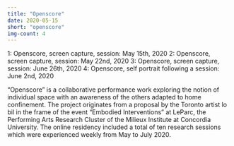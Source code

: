 ```yaml
---
title: "Openscore"
date: 2020-05-15
short: "openscore"
img-count: 4
---
```

1: Openscore, screen capture, session: May 15th, 2020
2: Openscore, screen capture, session: May 22nd, 2020
3: Openscore, screen capture, session: June 26th, 2020
4: Openscore, self portrait following a session: June 2nd, 2020

“Openscore” is a collaborative performance work exploring the notion of individual space  with an awareness of the others adapted to home confinement. The project originates from a proposal by the Toronto artist lo bil in the frame of the event “Embodied Interventions” at LeParc, the Performing Arts Research Cluster of the Milieux Institute at Concordia University. The online residency included a total of ten research sessions which were experienced weekly from May to July 2020.


